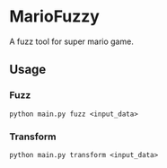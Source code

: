 # MarioFuzzy
A fuzz tool for super mario game.

## Usage
### Fuzz
```
python main.py fuzz <input_data>
```

### Transform
```
python main.py transform <input_data>
```

